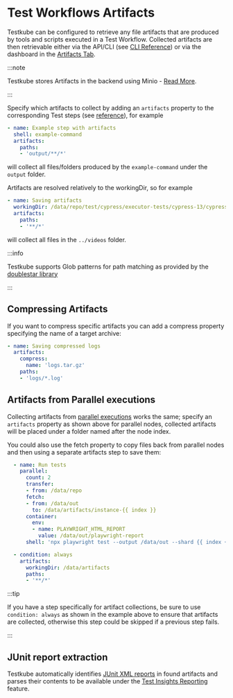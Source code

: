 # Test Workflows Artifacts

Testkube can be configured to retrieve any file artifacts that are produced by tools and scripts executed in 
a Test Workflow. Collected artifacts are then retrievable either via the API/CLI 
(see [CLI Reference](/cli/testkube_download)) or via the dashboard in the [Artifacts Tab](/articles/logs-and-artifacts#artifact-collection).

:::note

Testkube stores Artifacts in the backend using Minio - [Read More](/articles/install/advanced-install#minio).

:::

Specify which artifacts to collect by adding an `artifacts` property to the corresponding Test steps
(see [reference](/articles/crds/testworkflows.testkube.io-v1#stepartifacts)), for example

```yaml
- name: Example step with artifacts
  shell: example-command
  artifacts:
    paths:
    - 'output/**/*'
   ```

will collect all files/folders produced by the `example-command` under the `output` folder. 

Artifacts are resolved relatively to the workingDir, so for example 

```yaml
- name: Saving artifacts
  workingDir: /data/repo/test/cypress/executor-tests/cypress-13/cypress/videos
  artifacts:
    paths:
    - '**/*'
```

will collect all files in the `../videos` folder.

:::info

Testkube supports Glob patterns for path matching as provided by the [doublestar library](https://github.com/bmatcuk/doublestar?tab=readme-ov-file#patterns)

:::

## Compressing Artifacts

If you want to compress specific artifacts you can add a compress property specifying the name of a target archive:

```yaml
- name: Saving compressed logs
  artifacts:
    compress: 
      name: 'logs.tar.gz'
    paths:
    - 'logs/*.log'
```

## Artifacts from Parallel executions

Collecting artifacts from [parallel executions](/articles/test-workflows-parallel) works the same; specify 
an `artifacts` property as shown above for parallel nodes, collected artifacts will be placed under a folder 
named after the node index.

You could also use the fetch property to copy files back from parallel nodes and then using a separate
artifacts step to save them:

```yaml
  - name: Run tests
    parallel:
      count: 2
      transfer:
      - from: /data/repo
      fetch:
      - from: /data/out
        to: /data/artifacts/instance-{{ index }}
      container:
        env:
        - name: PLAYWRIGHT_HTML_REPORT
          value: /data/out/playwright-report
      shell: 'npx playwright test --output /data/out --shard {{ index + 1 }}/{{ count }}'

  - condition: always
    artifacts:
      workingDir: /data/artifacts
      paths:
      - '**/*'
```

:::tip

If you have a step specifically for artifact collections, be sure to use `condition: always` as shown in the example 
above to ensure that artifacts are collected, otherwise this step could be skipped if a previous step fails.

:::

## JUnit report extraction

Testkube automatically identifies [JUnit XML reports](https://github.com/testmoapp/junitxml) in found artifacts and parses 
their contents to be available under the [Test Insights Reporting](/articles/test-insights#test-reports) feature.

